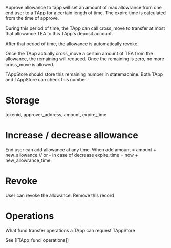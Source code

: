 Approve allowance to tapp will set an amount of max allowrance from one end user to a TApp for a certain length of time. The expire time is calculated from the time of approve.

During this period of time, the TApp can call cross_move to transfer at most that allowance TEA to this TApp's deposit account. 

After that period of time, the allowance is automatically revoke.

Once the TApp actually cross_move a certain amount of TEA from the allowance, the remaining will reduced. Once the remaining is zero, no more cross_move is allowed.

TAppStore should store this remaining number in statemachine. Both TApp and TAppStore can check this number.

# Storage
tokenid, approver_address, amount, expire_time

# Increase / decrease allowance
End user can add allowance at any time. When add
amount = amount + new_allowance // or - in case of decrease
expire_time = now + new_allowrance_time

# Revoke
User can revoke the allowance. Remove this record

# Operations

What fund transfer operations a TApp can request TAppStore

See [[TApp_fund_operations]]
